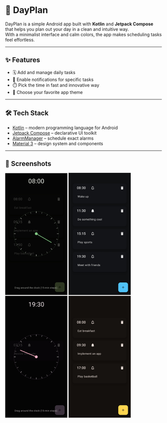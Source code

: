 # 🤟 DayPlan

DayPlan is a simple Android app built with **Kotlin** and **Jetpack Compose** that helps you plan out your day in a clean and intuitive way.  
With a minimalist interface and calm colors, the app makes scheduling tasks feel effortless.

---

## ✨ Features
- 🗓️ Add and manage daily tasks 
- 🔔 Enable notifications for specific tasks
- ⏱️ Pick the time in fast and innovative way
- 🎨 Choose your favorite app theme

---

## 🛠️ Tech Stack
- [Kotlin](https://kotlinlang.org/) – modern programming language for Android  
- [Jetpack Compose](https://developer.android.com/jetpack/compose) – declarative UI toolkit  
- [AlarmManager](https://developer.android.com/reference/android/app/AlarmManager) – schedule exact alarms  
- [Material 3](https://m3.material.io/) – design system and components  

---

## 📸 Screenshots

<p float="left">
  <img src="screenshots/ss1.jpg" width="200" />
  <img src="screenshots/ss2.jpg" width="200" />
  <img src="screenshots/ss3.jpg" width="200" />
  <img src="screenshots/ss4.jpg" width="200" />
</p>
